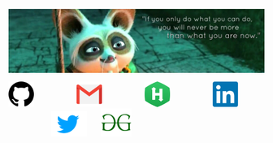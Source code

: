 ![RiturajSaha header](https://github.com/RiturajSaha/RiturajSaha/blob/master/picx/cover.jpg)
<p align="center">

<!--
**RiturajSaha/RiturajSaha** is a ✨ _special_ ✨ repository because its `README.md` (this file) appears on your GitHub profile.

Here are some ideas to get you started:

- 🔭 I’m currently working on ...
- 🌱 I’m currently learning ...
- 👯 I’m looking to collaborate on ...
- 🤔 I’m looking for help with ...
- 💬 Ask me about ...
- 📫 How to reach me: ...
- 😄 Pronouns: ...
- ⚡ Fun fact: ...
-->





<a href="https://github.com/RiturajSaha?tab=repositories"><img src="https://github.com/RiturajSaha/RiturajSaha/blob/master/picx/github.png" width="50" height ="50"></a>&emsp;&emsp;&emsp;&emsp;&emsp;&emsp;<a href="mailto:saharituraj@gmail.com"><img src="https://github.com/RiturajSaha/RiturajSaha/blob/master/picx/gmail.png" width="50" height ="50"></a>&emsp;&emsp;&emsp;&emsp;&emsp;&emsp;<a href="https://www.hackerrank.com/Rituraj_Saha"><img src="https://github.com/RiturajSaha/RiturajSaha/blob/master/picx/hackerrank.png" width="50" height ="50"></a>&emsp;&emsp;&emsp;&emsp;&emsp;&emsp;<a href="https://www.linkedin.com/in/rituraj-saha/"><img src="https://github.com/RiturajSaha/RiturajSaha/blob/master/picx/LinkedIn.png" width="50" height ="50"></a>&emsp;&emsp;&emsp;&emsp;&emsp;&emsp;<a href="https://twitter.com/Rrajsaha"><img src="https://github.com/RiturajSaha/RiturajSaha/blob/master/picx/twitter.png" width="70" height ="50"></a>&emsp;&emsp;<a href="https://auth.geeksforgeeks.org/user/riturajsaha/profile"><img src="https://github.com/RiturajSaha/RiturajSaha/blob/master/picx/gfg.png" width="60" height ="55"></a>
